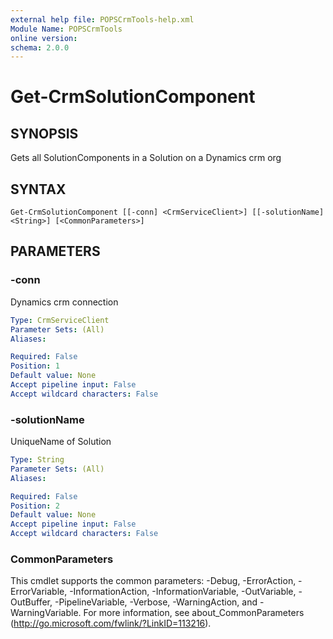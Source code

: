 ```yaml
---
external help file: POPSCrmTools-help.xml
Module Name: POPSCrmTools
online version:
schema: 2.0.0
---
```


# Get-CrmSolutionComponent

## SYNOPSIS
Gets all SolutionComponents in a Solution on a Dynamics crm org

## SYNTAX

```
Get-CrmSolutionComponent [[-conn] <CrmServiceClient>] [[-solutionName] <String>] [<CommonParameters>]
```

## PARAMETERS

### -conn
Dynamics crm connection

```yaml
Type: CrmServiceClient
Parameter Sets: (All)
Aliases:

Required: False
Position: 1
Default value: None
Accept pipeline input: False
Accept wildcard characters: False
```

### -solutionName
UniqueName of Solution

```yaml
Type: String
Parameter Sets: (All)
Aliases:

Required: False
Position: 2
Default value: None
Accept pipeline input: False
Accept wildcard characters: False
```

### CommonParameters
This cmdlet supports the common parameters: -Debug, -ErrorAction, -ErrorVariable, -InformationAction, -InformationVariable, -OutVariable, -OutBuffer, -PipelineVariable, -Verbose, -WarningAction, and -WarningVariable.
For more information, see about_CommonParameters (http://go.microsoft.com/fwlink/?LinkID=113216).